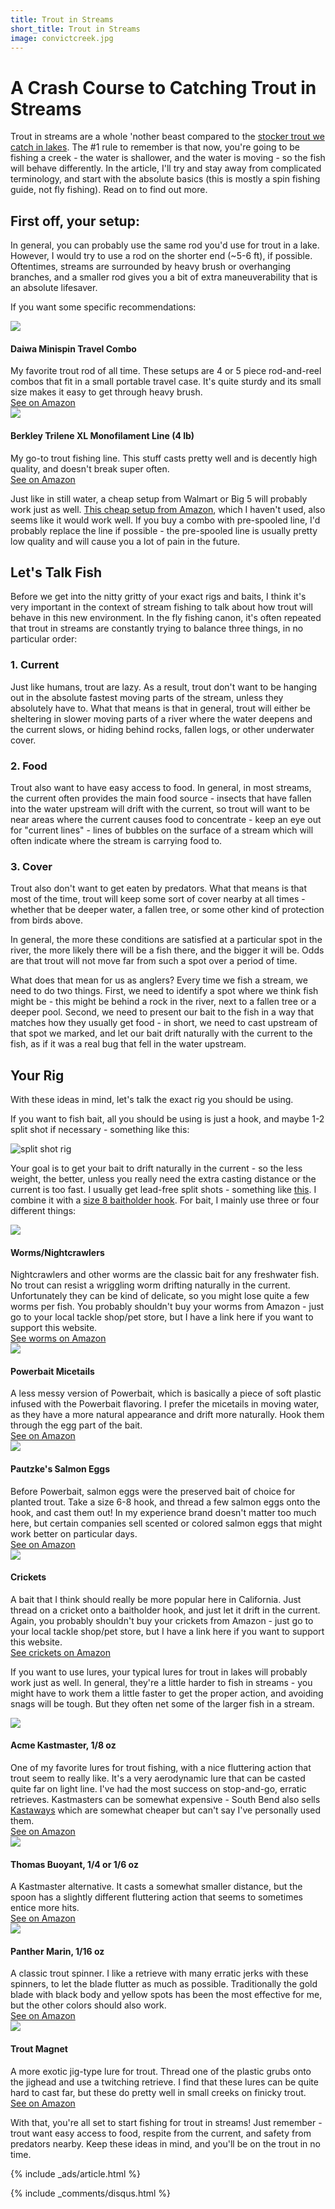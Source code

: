```yaml
---
title: Trout in Streams
short_title: Trout in Streams
image: convictcreek.jpg
---
```


# A Crash Course to Catching Trout in Streams

Trout in streams are a whole 'nother beast compared to the [stocker trout we catch in lakes](\trout). The #1 rule to remember is that now, you're going to be fishing a creek - the water is shallower, and the water is moving - so the fish will behave differently. In the article, I'll try and stay away from complicated terminology, and start with the absolute basics (this is mostly a spin fishing guide, not fly fishing). Read on to find out more.


## First off, your setup:

In general, you can probably use the same rod you'd use for trout in a lake. However, I would try to use a rod on the shorter end (~5-6 ft), if possible. Oftentimes, streams are surrounded by heavy brush or overhanging branches, and a smaller rod gives you a bit of extra maneuverability that is an absolute lifesaver.

If you want some specific recommendations:

<div class="gear">
<div class="gearimg">
<a href="https://amzn.to/2Mf4Bkd" target="_blank">
<img border="0" src="//ws-na.amazon-adsystem.com/widgets/q?_encoding=UTF8&ASIN=B0000BY56T&Format=_SL250_&ID=AsinImage&MarketPlace=US&ServiceVersion=20070822&WS=1&tag=fishoak-20&language=en_US" >
</a>
</div>
<div>
    <h4>Daiwa Minispin Travel Combo</h4>
    <div>My favorite trout rod of all time. These setups are 4 or 5 piece rod-and-reel combos that fit in a small portable travel case. It's quite sturdy and its small size makes it easy to get through heavy brush.</div>
    <a href="https://amzn.to/2Mf4Bkd" class="buybutton" target="_blank">See on Amazon</a>
</div>
</div>

<div class="gear">
<div class="gearimg">
<a href="https://amzn.to/3rbCgdo" target="_blank">
<img border="0" src="//ws-na.amazon-adsystem.com/widgets/q?_encoding=UTF8&ASIN=B0001DWF54&Format=_SL250_&ID=AsinImage&MarketPlace=US&ServiceVersion=20070822&WS=1&tag=fishoak-20&language=en_US" >
</a>
</div>
<div>
    <h4>Berkley Trilene XL Monofilament Line (4 lb)</h4>
    <div>My go-to trout fishing line. This stuff casts pretty well and is decently high quality, and doesn't break super often.</div>
    <a href="https://amzn.to/3rbCgdo" class="buybutton" target="_blank">See on Amazon</a>
</div>
</div>

Just like in still water, a cheap setup from Walmart or Big 5 will probably work just as well. <a href="https://amzn.to/3cV7Xno">This cheap setup from Amazon</a>, which I haven't used, also seems like it would work well. If you buy a combo with pre-spooled line, I'd probably replace the line if possible - the pre-spooled line is usually pretty low quality and will cause you a lot of pain in the future.

## Let's Talk Fish

Before we get into the nitty gritty of your exact rigs and baits, I think it's very important in the context of stream fishing to talk about how trout will behave in this new environment. In the fly fishing canon, it's often repeated that trout in streams are constantly trying to balance three things, in no particular order:

### 1. Current

Just like humans, trout are lazy. As a result, trout don't want to be hanging out in the absolute fastest moving parts of the stream, unless they absolutely have to. What that means is that in general, trout will either be sheltering in slower moving parts of a river where the water deepens and the current slows, or hiding behind rocks, fallen logs, or other underwater cover.

### 2. Food

Trout also want to have easy access to food. In general, in most streams, the current often provides the main food source - insects that have fallen into the water upstream will drift with the current, so trout will want to be near areas where the current causes food to concentrate - keep an eye out for "current lines" - lines of bubbles on the surface of a stream which will often indicate where the stream is carrying food to.

### 3. Cover

Trout also don't want to get eaten by predators. What that means is that most of the time, trout will keep some sort of cover nearby at all times - whether that be deeper water, a fallen tree, or some other kind of protection from birds above.


In general, the more these conditions are satisfied at a particular spot in the river, the more likely there will be a fish there, and the bigger it will be. Odds are that trout will not move far from such a spot over a period of time. 

What does that mean for us as anglers? Every time we fish a stream, we need to do two things. First, we need to identify a spot where we think fish might be - this might be behind a rock in the river, next to a fallen tree or a deeper pool. Second, we need to present our bait to the fish in a way that matches how they usually get food - in short, we need to cast upstream of that spot we marked, and let our bait drift naturally with the current to the fish, as if it was a real bug that fell in the water upstream.


## Your Rig

With these ideas in mind, let's talk the exact rig you should be using. 

If you want to fish bait, all you should be using is just a hook, and maybe 1-2 split shot if necessary - something like this:

![split shot rig](http://ultimatefishingsite.net/wp-content/uploads/split-shot-rig-header-final-1.jpg)

Your goal is to get your bait to drift naturally in the current - so the less weight, the better, unless you really need the extra casting distance or the current is too fast. I usually get lead-free split shots - something like [this](https://amzn.to/39gywAt). I combine it with a [size 8 baitholder hook](https://amzn.to/3Ad94Ys). For bait, I mainly use three or four different things:



<div class="gear">
<div class="gearimg">
<a href="https://amzn.to/3limqw3" target="_blank">
<img border="0" src="//ws-na.amazon-adsystem.com/widgets/q?_encoding=UTF8&ASIN=B00SYQTB8E&Format=_SL160_&ID=AsinImage&MarketPlace=US&ServiceVersion=20070822&WS=1&tag=fishoak-20&language=en_US" >
</a>
</div>
<div>
    <h4>Worms/Nightcrawlers</h4>
    <div>Nightcrawlers and other worms are the classic bait for any freshwater fish. No trout can resist a wriggling worm drifting naturally in the current. Unfortunately they can be kind of delicate, so you might lose quite a few worms per fish. You probably shouldn't buy your worms from Amazon - just go to your local tackle shop/pet store, but I have a link here if you want to support this website.</div>
    <a href="https://amzn.to/3limqw3" class="buybutton" target="_blank">See worms on Amazon</a>
</div>
</div>

<div class="gear">
<div class="gearimg">
<a href="https://amzn.to/2YwFiwp" target="_blank">
<img border="0" src="//ws-na.amazon-adsystem.com/widgets/q?_encoding=UTF8&ASIN=B00EO96ZKM&Format=_SL250_&ID=AsinImage&MarketPlace=US&ServiceVersion=20070822&WS=1&tag=fishoak-20&language=en_US" >
</a>
</div>
<div>
    <h4>Powerbait Micetails</h4>
    <div>A less messy version of Powerbait, which is basically a piece of soft plastic infused with the Powerbait flavoring. I prefer the micetails in moving water, as they have a more natural appearance and drift more naturally. Hook them through the egg part of the bait.</div>
    <a href="https://amzn.to/2YwFiwp" class="buybutton" target="_blank">See on Amazon</a>
</div>
</div>

<div class="gear">
<div class="gearimg">
<a href="https://amzn.to/3ra2ZGZ" target="_blank">
<img border="0" src="//ws-na.amazon-adsystem.com/widgets/q?_encoding=UTF8&ASIN=B00LDYHV7W&Format=_SL250_&ID=AsinImage&MarketPlace=US&ServiceVersion=20070822&WS=1&tag=fishoak-20&language=en_US" >
</a>
</div>
<div>
    <h4>Pautzke's Salmon Eggs</h4>
    <div>Before Powerbait, salmon eggs were the preserved bait of choice for planted trout. Take a size 6-8 hook, and thread a few salmon eggs onto the hook, and cast them out! In my experience brand doesn't matter too much here, but certain companies sell scented or colored salmon eggs that might work better on particular days.</div>
    <a href="https://amzn.to/3ra2ZGZ" class="buybutton" target="_blank">See on Amazon</a>
</div>
</div>

<div class="gear">
<div class="gearimg">
<a href="https://amzn.to/3nFuslJ" target="_blank">
<img border="0" src="//ws-na.amazon-adsystem.com/widgets/q?_encoding=UTF8&ASIN=B07SJ95TV1&Format=_SL160_&ID=AsinImage&MarketPlace=US&ServiceVersion=20070822&WS=1&tag=fishoak-20&language=en_US" >
</a>
</div>
<div>
    <h4>Crickets</h4>
    <div>A bait that I think should really be more popular here in California. Just thread on a cricket onto a baitholder hook, and just let it drift in the current. Again, you probably shouldn't buy your crickets from Amazon - just go to your local tackle shop/pet store, but I have a link here if you want to support this website.</div>
    <a href="https://amzn.to/3nFuslJ" class="buybutton" target="_blank">See crickets on Amazon</a>
</div>
</div>

If you want to use lures, your typical lures for trout in lakes will probably work just as well. In general, they're a little harder to fish in streams - you might have to work them a little faster to get the proper action, and avoiding snags will be tough. But they often net some of the larger fish in a stream.

<div class="gear">
<div class="gearimg">
<a href="https://amzn.to/3ag6G7m" target="_blank">
<img border="0" src="//ws-na.amazon-adsystem.com/widgets/q?_encoding=UTF8&ASIN=B0000AUXS2&Format=_SL400_&ID=AsinImage&MarketPlace=US&ServiceVersion=20070822&WS=1&tag=fishoak-20&language=en_US" >
</a>
</div>
<div>
    <h4>Acme Kastmaster, 1/8 oz</h4>
    <div>One of my favorite lures for trout fishing, with a nice fluttering action that trout seem to really like. It's a very aerodynamic lure that can be casted quite far on light line. I've had the most success on stop-and-go, erratic retrieves. Kastmasters can be somewhat expensive - South Bend also sells <a href="https://amzn.to/39CXJpH">Kastaways</a> which are somewhat cheaper but can't say I've personally used them.</div>
    <a href="https://amzn.to/3agKmui" class="buybutton" target="_blank">See on Amazon</a>
</div>
</div>

<div class="gear">
<div class="gearimg">
<a href="https://amzn.to/3aYUpEN" target="_blank">
<img border="0" src="//ws-na.amazon-adsystem.com/widgets/q?_encoding=UTF8&ASIN=B00019ND8G&Format=_SL250_&ID=AsinImage&MarketPlace=US&ServiceVersion=20070822&WS=1&tag=fishoak-20&language=en_US" >
</a>
</div>
<div>
    <h4>Thomas Buoyant, 1/4 or 1/6 oz</h4>
    <div>A Kastmaster alternative. It casts a somewhat smaller distance, but the spoon has a slightly different fluttering action that seems to sometimes entice more hits.</div>
    <a href="https://amzn.to/3aYUpEN" class="buybutton" target="_blank">See on Amazon</a>
</div>
</div>

<div class="gear">
<div class="gearimg">
<a href="https://amzn.to/3pAlDHK" target="_blank">
<img border="0" src="//ws-na.amazon-adsystem.com/widgets/q?_encoding=UTF8&ASIN=B0000AUUHN&Format=_SL250_&ID=AsinImage&MarketPlace=US&ServiceVersion=20070822&WS=1&tag=fishoak-20&language=en_US" >
</a>
</div>
<div>
    <h4>Panther Marin, 1/16 oz</h4>
    <div>A classic trout spinner. I like a retrieve with many erratic jerks with these spinners, to let the blade flutter as much as possible. Traditionally the gold blade with black body and yellow spots has been the most effective for me, but the other colors should also work.</div>
    <a href="https://amzn.to/3pAlDHK" class="buybutton" target="_blank">See on Amazon</a>
</div>
</div>

<div class="gear">
<div class="gearimg">
<a href="https://amzn.to/2MjvqUq" target="_blank">
<img border="0" src="//ws-na.amazon-adsystem.com/widgets/q?_encoding=UTF8&ASIN=B0010FFKXG&Format=_SL250_&ID=AsinImage&MarketPlace=US&ServiceVersion=20070822&WS=1&tag=fishoak-20&language=en_US" >
</a>
</div>
<div>
    <h4>Trout Magnet</h4>
    <div>A more exotic jig-type lure for trout. Thread one of the plastic grubs onto the jighead and use a twitching retrieve. I find that these lures can be quite hard to cast far, but these do pretty well in small creeks on finicky trout.</div>
    <a href="https://amzn.to/2MjvqUq" class="buybutton" target="_blank">See on Amazon</a>
</div>
</div>

With that, you're all set to start fishing for trout in streams! Just remember - trout want easy access to food, respite from the current, and safety from predators nearby. Keep these ideas in mind, and you'll be on the trout in no time.

{% include _ads/article.html %}

{% include _comments/disqus.html %}
